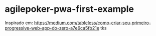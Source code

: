 # agilepoker-pwa-first-example
Inspirado em: https://medium.com/tableless/como-criar-seu-primeiro-progressive-web-app-do-zero-a7e6ca5fb21e tks 

